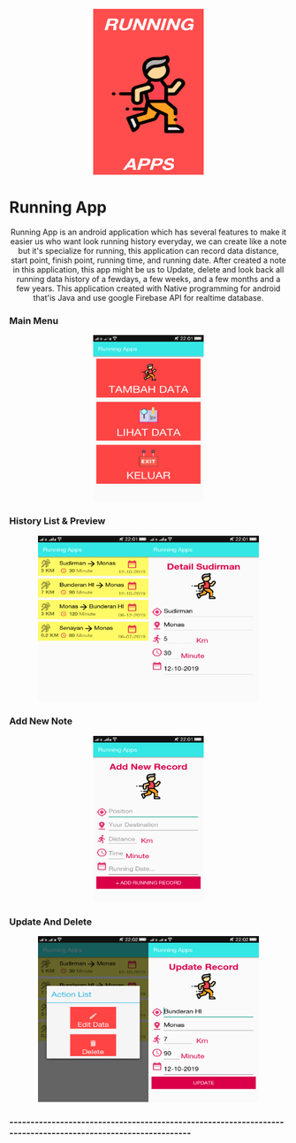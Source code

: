 <p align="center"><img src="https://github.com/RezaNum1/RunningApps/blob/master/app/src/main/res/drawable/Screen_1.png" width="200px" height="300px"></p>

<h1> Running App </h1>
<p align="center"> Running App is an android application which has several features to make it easier us who want look running history everyday,
we can create like a note but it's specialize for running, this application can record data distance, start point, finish point, running time,
and running date. After created a note in this application, this app might be us to Update, delete and look back all running data history of a fewdays, a few weeks,
and a few months and a few years. This application created with Native programming for android that'is Java and use google Firebase API for realtime database.</p>

<h3>Main Menu</h3>
<p align="center"><img src="https://github.com/RezaNum1/RunningApps/blob/master/app/src/main/res/drawable/Screen_2.png" width="200px" height="300px" margin="20px"><p>
<h3>History List & Preview</h3>
<p align="center"><img src="https://github.com/RezaNum1/RunningApps/blob/master/app/src/main/res/drawable/Screen_3.png" width="200px" height="300px"><img src="https://github.com/RezaNum1/RunningApps/blob/master/app/src/main/res/drawable/Screen_5.png" width="200px" height="300px"></p>
<h3>Add New Note</h3>
<p align="center"><img src="https://github.com/RezaNum1/RunningApps/blob/master/app/src/main/res/drawable/Screen_4.png" width="200px" height="300px"></p>
<h3>Update And Delete</h3>
<p align="center"><img src="https://github.com/RezaNum1/RunningApps/blob/master/app/src/main/res/drawable/Screen_6.png" width="200px" height="300px"><img src="https://github.com/RezaNum1/RunningApps/blob/master/app/src/main/res/drawable/Screen_7.png" width="200px" height="300px"></p>

<h3>------------------------------------------------------------------------------------------------------------</h3>
